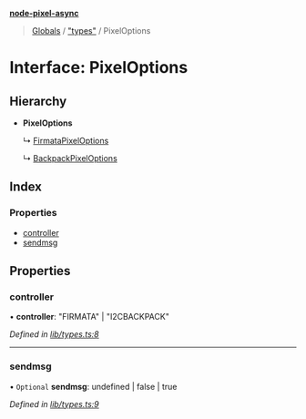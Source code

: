 **[node-pixel-async](../README.md)**

> [Globals](../globals.md) / ["types"](../modules/_types_.md) / PixelOptions

# Interface: PixelOptions

## Hierarchy

* **PixelOptions**

  ↳ [FirmataPixelOptions](_types_.firmatapixeloptions.md)

  ↳ [BackpackPixelOptions](_types_.backpackpixeloptions.md)

## Index

### Properties

* [controller](_types_.pixeloptions.md#controller)
* [sendmsg](_types_.pixeloptions.md#sendmsg)

## Properties

### controller

•  **controller**: \"FIRMATA\" \| \"I2CBACKPACK\"

*Defined in [lib/types.ts:8](https://github.com/hweeks/node-pixel-async/blob/94dca3b/lib/types.ts#L8)*

___

### sendmsg

• `Optional` **sendmsg**: undefined \| false \| true

*Defined in [lib/types.ts:9](https://github.com/hweeks/node-pixel-async/blob/94dca3b/lib/types.ts#L9)*
